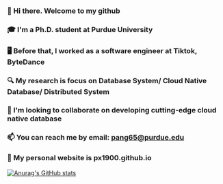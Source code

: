 ### 👋  Hi there. Welcome to my github
### 🎓  I'm a Ph.D. student at Purdue University
### 🖥  Before that, I worked as a software engineer at Tiktok, ByteDance 
### 🔍  My research is focus on Database System/ Cloud Native Database/ Distributed System
### 👬  I'm looking to collaborate on developing cutting-edge cloud native database
### 📫  You can reach me by email: pang65@purdue.edu
### 📸  My personal website is px1900.github.io
<!--
**px1900/px1900** is a ✨ _special_ ✨ repository because its `README.md` (this file) appears on your GitHub profile.

Here are some ideas to get you started:

- 🔭 I’m currently working on ...
- 🌱 I’m currently learning ...
- 👯 I’m looking to collaborate on ...
- 🤔 I’m looking for help with ...
- 💬 Ask me about ...
- 📫 How to reach me: ...
- 😄 Pronouns: ...
- ⚡ Fun fact: ...
-->

[![Anurag's GitHub stats](https://github-readme-stats-one-bice.vercel.app/api?username=px1900&show_icons=true&role=OWNER,ORGANIZATION_MEMBER,COLLABORATOR&hide_title=true)](https://github.com/anuraghazra/github-readme-stats)
